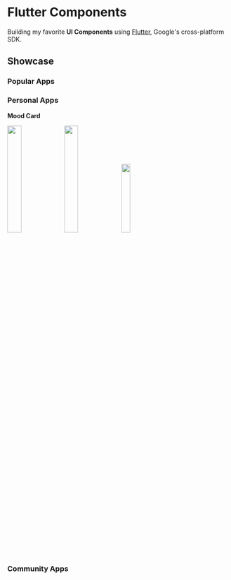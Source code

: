 # Flutter Components

Building my favorite **UI Components** using [Flutter](https://flutter.dev/), Google's cross-platform SDK.

## Showcase

### Popular Apps

### Personal Apps

**Mood Card**

<img src="https://github.com/ldcstudio/flutter_components/assets/27798623/81aa8537-0e08-4e76-9a57-ce8f37357f54" width="25%" height="25%"/>
<img src="https://github.com/ldcstudio/flutter_components/assets/27798623/5983fc1c-ac77-42df-bd17-bb1efa63d579" width="25%" height="25%"/>
<img src="https://github.com/ldcstudio/flutter_components/assets/27798623/fe34b9f5-547f-47a5-a103-20346996cafb" width="20%" height="20%"/>

### Community Apps

